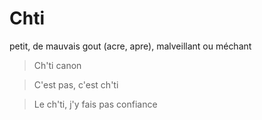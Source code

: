 # Chti

petit, de mauvais gout (acre, apre), malveillant ou méchant

> Ch'ti canon

> C'est pas, c'est ch'ti

> Le ch'ti, j'y fais pas confiance
